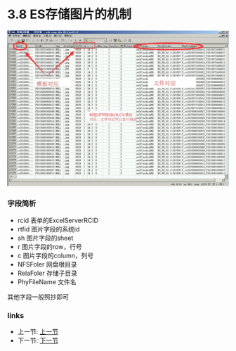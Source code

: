 # 3.8 ES存储图片的机制
![](../images/3.8.jpg)
### 字段简析
* rcid			表单的ExcelServerRCID
* rtfid			图片字段的系统id
* sh			图片字段的sheet
* r				图片字段的row，行号
* c				图片字段的column，列号
* NFSFoler		网盘根目录
* RelaFoler		存储子目录
* PhyFileName	文件名

其他字段一般照抄即可

### links
  * 上一节: [上一节](<03.7.md>)
  * 下一节: [下一节](<03.9.md>)
